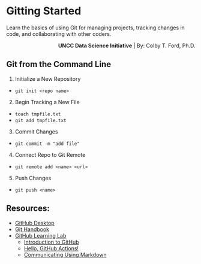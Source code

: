 # Gitting Started
Learn the basics of using Git for managing projects, tracking changes in code, and collaborating with other coders.

<p align = "right"><b>UNCC Data Science Initiative</b> | By: Colby T. Ford, Ph.D.</p>

## Git from the Command Line
1. Initialize a New Repository
  - `git init <repo name>`
2. Begin Tracking a New File
  - `touch tmpfile.txt`
  - `git add tmpfile.txt`
3. Commit Changes
  - `git commit -m "add file"`
4. Connect Repo to Git Remote
  - `git remote add <name> <url>`
5. Push Changes
  - `git push <name>`

## Resources:
- [GitHub Desktop](https://desktop.github.com/)
- [Git Handbook](https://guides.github.com/introduction/git-handbook/)
- [GitHub Learning Lab](https://lab.github.com/)
  - [Introduction to GitHub](https://lab.github.com/githubtraining/introduction-to-github)
  - [Hello, GitHub Actions!](https://lab.github.com/github/hello-github-actions!)
  - [Communicating Using Markdown](https://lab.github.com/githubtraining/communicating-using-markdown)
